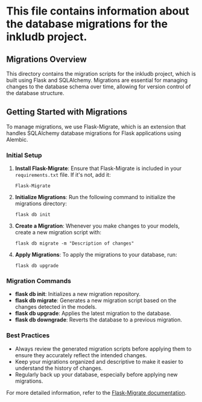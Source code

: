# This file contains information about the database migrations for the inkludb project.

## Migrations Overview

This directory contains the migration scripts for the inkludb project, which is built using Flask and SQLAlchemy. Migrations are essential for managing changes to the database schema over time, allowing for version control of the database structure.

## Getting Started with Migrations

To manage migrations, we use Flask-Migrate, which is an extension that handles SQLAlchemy database migrations for Flask applications using Alembic.

### Initial Setup

1. **Install Flask-Migrate**: Ensure that Flask-Migrate is included in your `requirements.txt` file. If it's not, add it:

   ```
   Flask-Migrate
   ```

2. **Initialize Migrations**: Run the following command to initialize the migrations directory:

   ```
   flask db init
   ```

3. **Create a Migration**: Whenever you make changes to your models, create a new migration script with:

   ```
   flask db migrate -m "Description of changes"
   ```

4. **Apply Migrations**: To apply the migrations to your database, run:

   ```
   flask db upgrade
   ```

### Migration Commands

- **flask db init**: Initializes a new migration repository.
- **flask db migrate**: Generates a new migration script based on the changes detected in the models.
- **flask db upgrade**: Applies the latest migration to the database.
- **flask db downgrade**: Reverts the database to a previous migration.

### Best Practices

- Always review the generated migration scripts before applying them to ensure they accurately reflect the intended changes.
- Keep your migrations organized and descriptive to make it easier to understand the history of changes.
- Regularly back up your database, especially before applying new migrations.

For more detailed information, refer to the [Flask-Migrate documentation](https://flask-migrate.readthedocs.io/en/latest/).